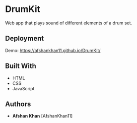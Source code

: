 # DrumKit
Web app that plays sound of different elements of a drum set.


## Deployment

Demo: https://afshankhan11.github.io/DrumKit/


## Built With

  * HTML
  * CSS
  * JavaScript


## Authors

  - **Afshan Khan**
    [AfshanKhan11]

